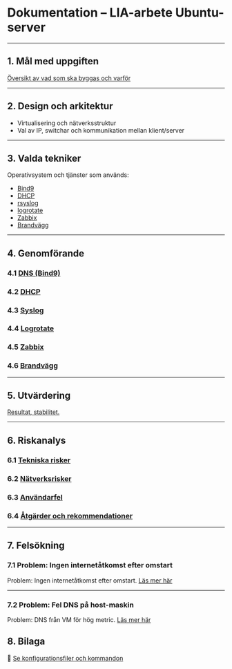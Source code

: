 # Dokumentation – LIA-arbete Ubuntu-server

---

## 1. Mål med uppgiften
[Översikt av vad som ska byggas och varför](./Översikt)

---

## 2. Design och arkitektur
- Virtualisering och nätverksstruktur  
- Val av IP, switchar och kommunikation mellan klient/server

---

## 3. Valda tekniker
Operativsystem och tjänster som används:
- [Bind9](./dns.md)
- [DHCP](./dhcp.md)
- [rsyslog](./)
- [logrotate](./All%20scripts/scripts.md)
- [Zabbix](./)
- [Brandvägg](./Firewall)

---

## 4. Genomförande

### 4.1 [DNS (Bind9)](./dns.md)
### 4.2 [DHCP](./dhcp.md)
### 4.3 [Syslog](./syslog.md)
### 4.4 [Logrotate](./logrotate.md)
### 4.5 [Zabbix](./zabbix.md)
### 4.6 [Brandvägg](./Firewall)


---

## 5. Utvärdering
[Resultat, stabilitet.](./Utvärdering)

---

## 6. Riskanalys

### 6.1 [Tekniska risker](./tekniska%20risker.md)  
### 6.2 [Nätverksrisker](./nätverksrisker)
### 6.3 [Användarfel](./användarfel)
### 6.4 [Åtgärder och rekommendationer](./åtgärder)

---

## 7. Felsökning

### 7.1 Problem: Ingen internetåtkomst efter omstart  
Problem: Ingen internetåtkomst efter omstart. [Läs mer här](./Felsokning2.md)

---

### 7.2 Problem: Fel DNS på host-maskin
Problem: DNS från VM för hög metric. [Läs mer här](./felsökning.md)

## 8. Bilaga

🔗 [Se konfigurationsfiler och kommandon](./config/)
